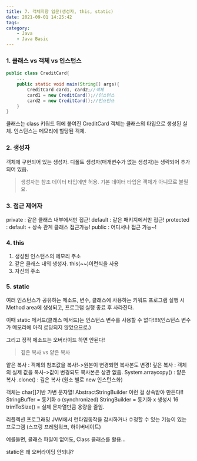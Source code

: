 ```yaml
---
title: 7. 객체지향 입문(생성자, this, static)
date: 2021-09-01 14:25:42
tags:
category:
    - Java
    - Java Basic
---
```

### 1. 클래스 vs 객체 vs 인스턴스
```java
public class CreditCard{
    ...
    public static void main(String[] args){
        CreditCard card1, card2;//객체
        card1 = new CreditCard();//인스턴스
        card2 = new CreditCard();//인스턴스
    }
}
```
클래스는 class 키워드 뒤에 붙여진 CreditCard
객체는 클래스의 타입으로 생성된 실체.
인스턴스는 메모리에 할당된 객체.

### 2. 생성자
객체에 구현되어 있는 생성자.
디폴트 생성자(매개변수가 없는 생성자)는 생략되어 추가되어 있음.


> 생성자는 참조 데이터 타입에만 허용. 기본 데이터 타입은 객체가 아니므로 불필요.

### 3. 접근 제어자
private : 같은 클래스 내부에서만 접근!
default : 같은 패키지에서만 접근!
protected : default + 상속 관계 클래스 접근가능!
public : 어디서나 접근 가능~!

### 4. this
1. 생성된 인스턴스의 메모리 주소
2. 같은 클래스 내의 생성자. this(~~)이런식을 사용
3. 자신의 주소

### 5. static
여러 인스턴스가 공유하는 메소드, 변수, 클래스에 사용하는 키워드
프로그램 실행 시 Method area에 생성되고, 프로그램 실행 종료 후 사라진다.


이때 static 메서드(클래스 메서드)는 인스턴스 변수를 사용할 수 없다!!!!(인스턴스 변수가 메모리에 아직 로딩되지 않았으므로.)


그리고 정적 메소드는 오버라이드 하면 안된다!

> 깊은 복사 vs 얕은 복사

얕은 복사 : 객체의 참조값을 복사!->원본이 변경되면 복사본도 변경!
깊은 복사 : 객체의 실제 값을 복사->값이 변경되도 복사본은 상관 없음.
System.arraycopy() : 얕은 복사
.clone() : 깊은 복사 (원소 별로 new 인스턴스화)



객체는 
char[]기반 가변 문자열!
AbstractStringBuilder 이런 걸 상속받아 만든다!!
StringBuffer = 동기화 o (synchronized)
StringBuilder = 동기화 x
생성시 16
trimToSize() = 실제 문자열만큼 용량을 줄임.

리플렉션 프로그래밍
JVM에서 런타임동작을 감시하거나 수정할 수 있는 기능이 있는 프로그램 (스프링 프레임워크, 하이버네이트)

예를들면, 클래스 파일이 없어도, Class 클래스를 활용...

static은 왜 오버라이딩 안되냐?
